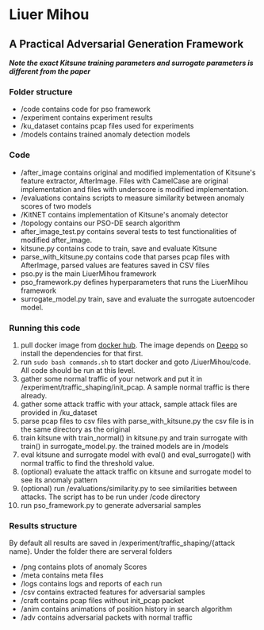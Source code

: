 # Liuer Mihou
## A Practical Adversarial Generation Framework

***Note the exact Kitsune training parameters and surrogate parameters is different from the paper***

### Folder structure
- /code contains code for pso framework
- /experiment contains experiment results
- /ku_dataset contains pcap files used for experiments
- /models contains trained anomaly detection models

### Code
- /after_image contains original and modified implementation of Kitsune's feature extractor, AfterImage. Files with CamelCase are original implementation and files with underscore is modified implementation.
- /evaluations contains scripts to measure similarity between anomaly scores of two models
- /KitNET contains implementation of Kitsune's anomaly detector
- /topology contains our PSO-DE search algorithm
- after_image_test.py contains several tests to test functionalities of modified after_image.
- kitsune.py contains code to train, save and evaluate Kitsune
- parse_with_kitsune.py contains code that parses pcap files with AfterImage, parsed values are features saved in CSV files
- pso.py is the main LiuerMihou framework
- pso_framework.py defines hyperparameters that runs the LiuerMihou framework
- surrogate_model.py train, save and evaluate the surrogate autoencoder model.

### Running this code
1. pull docker image from [docker hub](https://hub.docker.com/repository/docker/kihy/liuer_mihou). The image depends on [Deepo](https://github.com/ufoym/deepo) so install the dependencies for that first.
2. run `sudo bash commands.sh` to start docker and goto /LiuerMihou/code. All code should be run at this level.
3. gather some normal traffic of your network and put it in /experiment/traffic_shaping/init_pcap. A sample normal traffic is there already.
4. gather some attack traffic with your attack, sample attack files are provided in /ku_dataset
5. parse pcap files to csv files with parse_with_kitsune.py the csv file is in the same directory as the original
6. train kitsune with train_normal() in kitsune.py and train surrogate with train() in surrogate_model.py. the trained models are in /models
7. eval kitsune and surrogate model with eval() and eval_surrogate() with normal traffic to find the threshold value.
8. (optional) evaluate the attack traffic on kitsune and surrogate model to see its anomaly pattern
9. (optional) run /evaluations/similarity.py to see similarities between attacks. The script has to be run under /code directory
10. run pso_framework.py to generate adversarial samples

### Results structure
By default all results are saved in /experiment/traffic_shaping/{attack name}. Under the folder there are serveral folders
- /png contains plots of anomaly Scores
- /meta contains meta files
- /logs contains logs and reports of each run
- /csv contains extracted features for adversarial samples
- /craft contains pcap files without init_pcap packet
- /anim contains animations of position history in search algorithm
- /adv contains adversarial packets with normal traffic
